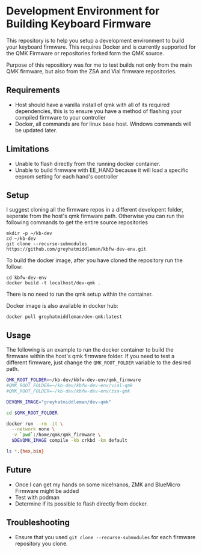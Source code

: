 # Development Environment for Building Keyboard Firmware
This repository is to help you setup a development environment to build your keyboard firmware. This requires Docker and is currently supported for the QMK Firmware or repositories forked form the QMK source.

Purpose of this repositiory was for me to test builds not only from the main QMK firmware, but also from the ZSA and Vial firmware repositories.


## Requirements
- Host should have a vanilla install of qmk with all of its required dependencies, this is to ensure you have a method of flashing your compiled firmware to your controller
- Docker, all commands are for linux base host. Windows commands will be updated later.


## Limitations
- Unable to flash directly from the running docker container.
- Unable to build firmware with EE_HAND because it will load a specific eeprom setting for each hand's controller


## Setup
I suggest cloning all the firmware repos in a different developent folder, seperate from the host's qmk firmware path. Otherwise you can run the following commands to get the entire source repositories

```
mkdir -p ~/kb-dev
cd ~/kb-dev
git clone --recurse-submodules https://github.com/greyhatmiddleman/kbfw-dev-env.git
```

To build the docker image, after you have cloned the repository run the follow:
```
cd kbfw-dev-env
docker build -t localhost/dev-qmk .
```
There is no need to run the qmk setup within the container.

Docker image is also available in docker hub:
```
docker pull greyhatmiddleman/dev-qmk:latest
```

## Usage
The following is an example to run the docker container to build the firmware within the host's qmk firmware folder. If you need to test a different firmware, just change the `QMK_ROOT_FOLDER` variable to the desired path.

```bash
QMK_ROOT_FOLDER=~/kb-dev/kbfw-dev-env/qmk_firmware
#QMK_ROOT_FOLDER=~/kb-dev/kbfw-dev-env/vial-qmk
#QMK_ROOT_FOLDER=~/kb-dev/kbfw-dev-env/zsa-qmk

DEVQMK_IMAGE="greyhatmiddleman/dev-qmk"

cd $QMK_ROOT_FOLDER

docker run --rm -it \
  --network none \
  -v `pwd`:/home/qmk/qmk_firmware \
  $DEVQMK_IMAGE compile -kb crkbd -km default

ls *.{hex,bin}
```


## Future
- Once I can get my hands on some nice!nanos, ZMK and BlueMicro Firmware might be added
- Test with podman
- Determine if its possible to flash directly from docker.


## Troubleshooting
- Ensure that you used `git clone --recurse-submodules` for each firmware repository you clone.
